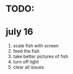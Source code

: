 # TODO:
# july 16
1. scale fish with screen
2. feed the fish
3. take better pictures of fish
4. turn off light
5. clear all issues